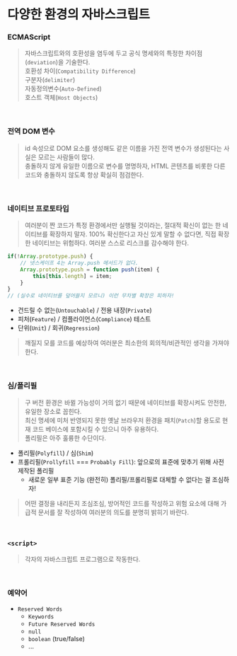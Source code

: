 # 다양한 환경의 자바스크립트

### ECMAScript
> 자바스크립트와의 호환성을 염두에 두고 공식 명세와의 특정한 차이점(`deviation`)을 기술한다.<br>
> 호환성 차이(`Compatibility Difference`)<br>
> 구분자(`delimiter`)<br>
> 자동정의변수(`Auto-Defined`)<br>
> 호스트 객체(`Host Objects`)<br>

<br>

### 전역 DOM 변수
> id 속성으로 DOM 요소를 생성해도 같은 이름을 가진 전역 변수가 생성된다는 사실은 모르는 사람들이 많다.<br>
> 충돌하지 않게 유일한 이름으로 변수를 명명하자, HTML 콘텐츠를 비롯한 다른 코드와 충돌하지 않도록 항상 확실히 점검한다.<br>

<br>

### 네이티브 프로토타입
> 여러분이 짠 코드가 특정 환경에서만 실행될 것이라는, 절대적 확신이 없는 한 네이티브를 확장하지 말자. 
> 100% 확신한다고 자신 있게 말할 수 없다면, 직접 확장한 네이티브는 위험하다. 여러분 스스로 리스크를 감수해야 한다.
```javascript
if(!Array.prototype.push) {
	// 넷스케이프 4는 Array.push 메서드가 없다.
	Array.prototype.push = function push(item) {
		this[this.length] = item;
	}
}
// (실수로 네이티브를 덮어쓸지 모르니) 이런 무차별 확장은 피하자!

```
- 건드릴 수 없는(`Untouchable`) / 전용 내장(`Private`)
- 피처(`Feature`) / 컴플라이언스(`Compliance`) 테스트
- 단위(`Unit`) / 회귀(`Regression`)

> 깨질지 모를 코드를 예상하여 여러분은 최소한의 회의적/비관적인 생각을 가져야 한다.<br>

<br>

### 심/폴리필
> 구 버전 환경은 바뀔 가능성이 거의 없기 때문에 네이티브를 확장시켜도 안전한, 유일한 장소로 꼽힌다.<br>
> 최신 명세에 미처 반영되지 못한 옛날 브라우저 환경을 패치(`Patch`)할 용도로 현재 코드 베이스에 포함시킬 수 있으니 아주 유용하다.<br>
> 폴리필은 아주 훌륭한 수단이다.<br>

- 폴리필(`Polyfill`) / 심(`Shim`)
- 프롤리필(`Prollyfill` === `Probably Fill`): 앞으로의 표준에 맞추기 위해 사전 제작된 폴리필
  - 새로운 일부 표준 기능 (완전히) 폴리필/프롤리필로 대체할 수 없다는 걸 조심하자!

> 어떤 결정을 내리든지 조심조심, 방어적인 코드를 작성하고 
> 위험 요소에 대해 가급적 문서를 잘 작성하여 여러분의 의도를 분명히 밝히기 바란다.

<br>

### `<script>`
> 각자의 자바스크립트 프로그램으로 작동한다.

<br>

### 예약어
- `Reserved Words`
  - `Keywords`
  - `Future Reserved Words`
  - `null`
  - `boolean` (true/false)
  - ...



